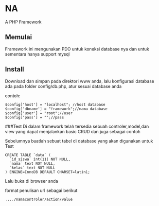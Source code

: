 # NA
A PHP Framework
## Memulai
Framework ini mengunakan PDO untuk koneksi database nya dan untuk sementara hanya support mysql

## Install
  Download dan simpan pada direktori www anda,
  lalu konfigurasi database ada pada folder config/db.php,
  atur sesuai database anda

  contoh:
  ```
  $config['host'] = "localhost"; //host database
  $config['dbname'] = "framework";//nama database
  $config['user'] = "root";//user
  $config['pass'] = "";//pass
  ```
###Test
Di dalam framework telah tersedia sebuah controler,model,dan view yang dapat menjalankan basic CRUD dan juga sebagai contoh

Sebelumnya buatlah sebuat tabel di database yang akan digunakan untuk Test
```
CREATE TABLE `data` (
  `id_siswa` int(11) NOT NULL,
  `nama` text NOT NULL,
  `kelas` text NOT NULL
) ENGINE=InnoDB DEFAULT CHARSET=latin1;
```

Lalu buka di browser anda

format penulisan url sebagai berikut

```
..../namacontroler/action/value
```

